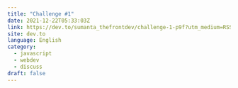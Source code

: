 ```yaml
---
title: "Challenge #1"
date: 2021-12-22T05:33:03Z
link: https://dev.to/sumanta_thefrontdev/challenge-1-p9f?utm_medium=RSS&utm_source=news.12bit.vn
site: dev.to
language: English
category:
  - javascript
  - webdev
  - discuss
draft: false
---
```


